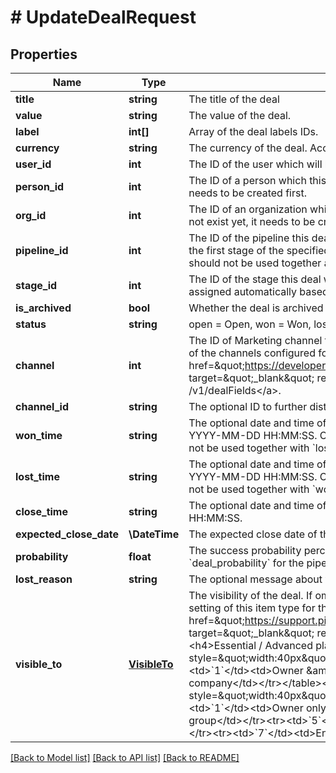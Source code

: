 # # UpdateDealRequest

## Properties

Name | Type | Description | Notes
------------ | ------------- | ------------- | -------------
**title** | **string** | The title of the deal | [optional]
**value** | **string** | The value of the deal. | [optional]
**label** | **int[]** | Array of the deal labels IDs. | [optional]
**currency** | **string** | The currency of the deal. Accepts a 3-character currency code. | [optional]
**user_id** | **int** | The ID of the user which will be the new owner of the deal. | [optional]
**person_id** | **int** | The ID of a person which this deal will be linked to. If the person does not exist yet, it needs to be created first. | [optional]
**org_id** | **int** | The ID of an organization which this deal will be linked to. If the organization does not exist yet, it needs to be created first. | [optional]
**pipeline_id** | **int** | The ID of the pipeline this deal will be added to. By default, the deal will be added to the first stage of the specified pipeline. Please note that &#x60;pipeline_id&#x60; and &#x60;stage_id&#x60; should not be used together as &#x60;pipeline_id&#x60; will be ignored. | [optional]
**stage_id** | **int** | The ID of the stage this deal will be added to. Please note that a pipeline will be assigned automatically based on the &#x60;stage_id&#x60;. | [optional]
**is_archived** | **bool** | Whether the deal is archived or not | [optional]
**status** | **string** | open &#x3D; Open, won &#x3D; Won, lost &#x3D; Lost, deleted &#x3D; Deleted. | [optional]
**channel** | **int** | The ID of Marketing channel this deal was created from. Provided value must be one of the channels configured for your company which you can fetch with &lt;a href&#x3D;\&quot;https://developers.pipedrive.com/docs/api/v1/DealFields#getDealField\&quot; target&#x3D;\&quot;_blank\&quot; rel&#x3D;\&quot;noopener noreferrer\&quot;&gt;GET /v1/dealFields&lt;/a&gt;. | [optional]
**channel_id** | **string** | The optional ID to further distinguish the Marketing channel. | [optional]
**won_time** | **string** | The optional date and time of changing the deal status as won in UTC. Format: YYYY-MM-DD HH:MM:SS. Can be set only when deal &#x60;status&#x60; is already Won. Can not be used together with &#x60;lost_time&#x60;. | [optional]
**lost_time** | **string** | The optional date and time of changing the deal status as lost in UTC. Format: YYYY-MM-DD HH:MM:SS. Can be set only when deal &#x60;status&#x60; is already Lost. Can not be used together with &#x60;won_time&#x60;. | [optional]
**close_time** | **string** | The optional date and time of closing the deal in UTC. Format: YYYY-MM-DD HH:MM:SS. | [optional]
**expected_close_date** | **\DateTime** | The expected close date of the deal. In ISO 8601 format: YYYY-MM-DD. | [optional]
**probability** | **float** | The success probability percentage of the deal. Used/shown only when &#x60;deal_probability&#x60; for the pipeline of the deal is enabled. | [optional]
**lost_reason** | **string** | The optional message about why the deal was lost (to be used when status &#x3D; lost) | [optional]
**visible_to** | [**VisibleTo**](VisibleTo.md) | The visibility of the deal. If omitted, the visibility will be set to the default visibility setting of this item type for the authorized user. Read more about visibility groups &lt;a href&#x3D;\&quot;https://support.pipedrive.com/en/article/visibility-groups\&quot; target&#x3D;\&quot;_blank\&quot; rel&#x3D;\&quot;noopener noreferrer\&quot;&gt;here&lt;/a&gt;.&lt;h4&gt;Essential / Advanced plan&lt;/h4&gt;&lt;table&gt;&lt;tr&gt;&lt;th style&#x3D;\&quot;width:40px\&quot;&gt;Value&lt;/th&gt;&lt;th&gt;Description&lt;/th&gt;&lt;/tr&gt;&lt;tr&gt;&lt;td&gt;&#x60;1&#x60;&lt;/td&gt;&lt;td&gt;Owner &amp;amp; followers&lt;/td&gt;&lt;tr&gt;&lt;td&gt;&#x60;3&#x60;&lt;/td&gt;&lt;td&gt;Entire company&lt;/td&gt;&lt;/tr&gt;&lt;/table&gt;&lt;h4&gt;Professional / Enterprise plan&lt;/h4&gt;&lt;table&gt;&lt;tr&gt;&lt;th style&#x3D;\&quot;width:40px\&quot;&gt;Value&lt;/th&gt;&lt;th&gt;Description&lt;/th&gt;&lt;/tr&gt;&lt;tr&gt;&lt;td&gt;&#x60;1&#x60;&lt;/td&gt;&lt;td&gt;Owner only&lt;/td&gt;&lt;tr&gt;&lt;td&gt;&#x60;3&#x60;&lt;/td&gt;&lt;td&gt;Owner&#39;s visibility group&lt;/td&gt;&lt;/tr&gt;&lt;tr&gt;&lt;td&gt;&#x60;5&#x60;&lt;/td&gt;&lt;td&gt;Owner&#39;s visibility group and sub-groups&lt;/td&gt;&lt;/tr&gt;&lt;tr&gt;&lt;td&gt;&#x60;7&#x60;&lt;/td&gt;&lt;td&gt;Entire company&lt;/td&gt;&lt;/tr&gt;&lt;/table&gt; | [optional]

[[Back to Model list]](../README.md#documentation-for-models) [[Back to API list]](../README.md#documentation-for-api-endpoints) [[Back to README]](../README.md)
